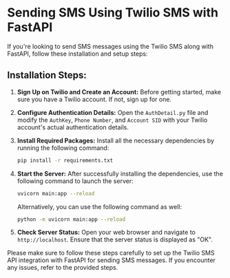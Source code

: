 # Sending SMS Using Twilio SMS with FastAPI

If you're looking to send SMS messages using the Twilio SMS along with FastAPI, follow these installation and setup steps:

## Installation Steps:

1. **Sign Up on Twilio and Create an Account:** Before getting started, make sure you have a Twilio account. If not, sign up for one.

2. **Configure Authentication Details:** Open the `AuthDetail.py` file and modify the `AuthKey`, `Phone Number`, and `Account SID` with your Twilio account's actual authentication details.

3. **Install Required Packages:** Install all the necessary dependencies by running the following command:

    ```bash
    pip install -r requirements.txt
    ```

4. **Start the Server:** After successfully installing the dependencies, use the following command to launch the server:

    ```bash
    uvicorn main:app --reload
    ```

    Alternatively, you can use the following command as well:

    ```bash
    python -m uvicorn main:app --reload
    ```

5. **Check Server Status:** Open your web browser and navigate to `http://localhost`. Ensure that the server status is displayed as "OK".

Please make sure to follow these steps carefully to set up the Twilio SMS API integration with FastAPI for sending SMS messages. If you encounter any issues, refer to the provided steps.
